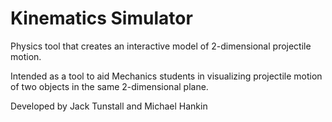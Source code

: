 Kinematics Simulator
==========
Physics tool that creates an interactive model of 2-dimensional projectile motion. 

Intended as a tool to aid Mechanics students in visualizing projectile motion of two objects in the same 2-dimensional plane.

Developed by Jack Tunstall and Michael Hankin
